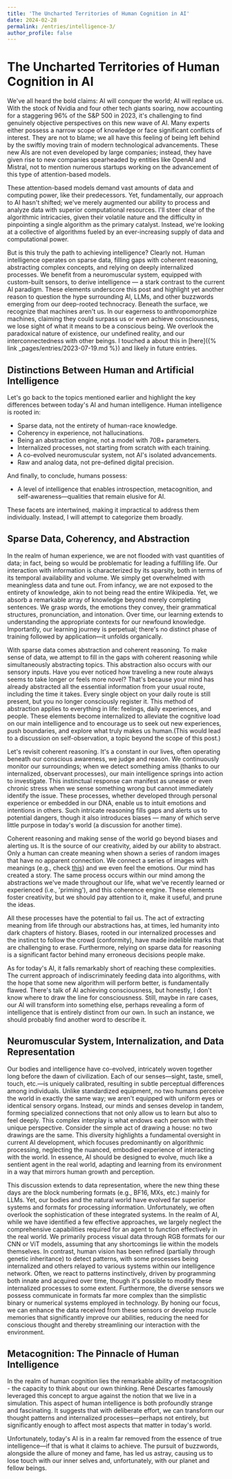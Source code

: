 ```yaml
---
title: 'The Uncharted Territories of Human Cognition in AI'
date: 2024-02-28
permalink: /entries/intelligence-3/
author_profile: false
---
```


# The Uncharted Territories of Human Cognition in AI

We've all heard the bold claims: AI will conquer the world; AI will replace us. With the stock of Nvidia and four other tech giants soaring, now accounting for a staggering 96% of the S&P 500 in 2023, it's challenging to find genuinely objective perspectives on this new wave of AI. Many experts either possess a narrow scope of knowledge or face significant conflicts of interest. They are not to blame; we all have this feeling of being left behind by the swiftly moving train of modern technological advancements. These new AIs are not even developed by large companies; instead, they have given rise to new companies spearheaded by entities like OpenAI and Mistral, not to mention numerous startups working on the advancement of this type of attention-based models.

These attention-based models demand vast amounts of data and computing power, like their predecessors. Yet, fundamentally, our approach to AI hasn't shifted; we've merely augmented our ability to process and analyze data with superior computational resources. I'll steer clear of the algorithmic intricacies, given their volatile nature and the difficulty in pinpointing a single algorithm as the primary catalyst. Instead, we're looking at a collective of algorithms fueled by an ever-increasing supply of data and computational power.

But is this truly the path to achieving intelligence? Clearly not. Human intelligence operates on sparse data, filling gaps with coherent reasoning, abstracting complex concepts, and relying on deeply internalized processes. We benefit from a neuromuscular system, equipped with custom-built sensors, to derive intelligence — a stark contrast to the current AI paradigm. These elements underscore this post and highlight yet another reason to question the hype surrounding AI, LLMs, and other buzzwords emerging from our deep-rooted technocracy. Beneath the surface, we recognize that machines aren't us. In our eagerness to anthropomorphize machines, claiming they could surpass us or even achieve consciousness, we lose sight of what it means to be a conscious being. We overlook the paradoxical nature of existence, our undefined reality, and our interconnectedness with other beings. I touched a about this in [here]({% link _pages/entries/2023-07-19.md %}) and likely in future entries.

## Distinctions Between Human and Artificial Intelligence

Let's go back to the topics mentioned earlier and highlight the key differences between today's AI and human intelligence. Human intelligence is rooted in:
- Sparse data, not the entirety of human-race knowledge.
- Coherency in experience, not hallucinations.
- Being an abstraction engine, not a model with 70B+ parameters.
- Internalized processes, not starting from scratch with each training.
- A co-evolved neuromuscular system, not AI's isolated advancements.
- Raw and analog data, not pre-defined digital precision.

And finally, to conclude, humans possess:
- A level of intelligence that enables introspection, metacognition, and self-awareness—qualities that remain elusive for AI.

These facets are intertwined, making it impractical to address them individually. Instead, I will attempt to categorize them broadly.

## Sparse Data, Coherency, and Abstraction

In the realm of human experience, we are not flooded with vast quantities of data; in fact, being so would be problematic for leading a fulfilling life. Our interaction with information is characterized by its sparsity, both in terms of its temporal availability and volume. We simply get overwhelmed with meaningless data and tune out. From infancy, we are not exposed to the entirety of knowledge, akin to not being read the entire Wikipedia. Yet, we absorb a remarkable array of knowledge beyond merely completing sentences. We grasp words, the emotions they convey, their grammatical structures, pronunciation, and intonation. Over time, our learning extends to understanding the appropriate contexts for our newfound knowledge. Importantly, our learning journey is perpetual; there's no distinct phase of training followed by application—it unfolds organically.

With sparse data comes abstraction and coherent reasoning. To make sense of data, we attempt to fill in the gaps with coherent reasoning while simultaneously abstracting topics. This abstraction also occurs with our sensory inputs. Have you ever noticed how traveling a new route always seems to take longer or feels more novel? That's because your mind has already abstracted all the essential information from your usual route, including the time it takes. Every single object on your daily route is still present, but you no longer consciously register it. This method of abstraction applies to everything in life: feelings, daily experiences, and people. These elements become internalized to alleviate the cognitive load on our main intelligence and to encourage us to seek out new experiences, push boundaries, and explore what truly makes us human.(This would lead to a discussion on self-observation, a topic beyond the scope of this post.)

Let's revisit coherent reasoning. It's a constant in our lives, often operating beneath our conscious awareness, we judge and reason. We continuously monitor our surroundings; when we detect something amiss (thanks to our internalized, observant processes), our main intelligence springs into action to investigate. This instinctual response can manifest as unease or even chronic stress when we sense something wrong but cannot immediately identify the issue. These processes, whether developed through personal experience or embedded in our DNA, enable us to intuit emotions and intentions in others. Such intricate reasoning fills gaps and alerts us to potential dangers, though it also introduces biases — many of which serve little purpose in today's world (a discussion for another time).

Coherent reasoning and making sense of the world go beyond biases and alerting us. It is the source of our creativity, aided by our ability to abstract. Only a human can create meaning when shown a series of random images that have no apparent connection. We connect a series of images with meanings (e.g., check [this](https://www.youtube.com/watch?v=PUf9_1jsCyY)) and we even feel the emotions. Our mind has created a story. The same process occurs within our mind among the abstractions we've made throughout our life, what we've recently learned or experienced (i.e., 'priming'), and this coherence engine. These elements foster creativity, but we should pay attention to it, make it useful, and prune the ideas.

All these processes have the potential to fail us. The act of extracting meaning from life through our abstractions has, at times, led humanity into dark chapters of history. Biases, rooted in our internalized processes and the instinct to follow the crowd (conformity), have made indelible marks that are challenging to erase. Furthermore, relying on sparse data for reasoning is a significant factor behind many erroneous decisions people make.

As for today's AI, it falls remarkably short of reaching these complexities. The current approach of indiscriminately feeding data into algorithms, with the hope that some new algorithm will perform better, is fundamentally flawed. There's talk of AI achieving consciousness, but honestly, I don't know where to draw the line for consciousness. Still, maybe in rare cases, our AI will transform into something else, perhaps revealing a form of intelligence that is entirely distinct from our own. In such an instance, we should probably find another word to describe it.

## Neuromuscular System, Internalization, and Data Representation

Our bodies and intelligence have co-evolved, intricately woven together long before the dawn of civilization. Each of our senses—sight, taste, smell, touch, etc.—is uniquely calibrated, resulting in subtle perceptual differences among individuals. Unlike standardized equipment, no two humans perceive the world in exactly the same way; we aren't equipped with uniform eyes or identical sensory organs. Instead, our minds and senses develop in tandem, forming specialized connections that not only allow us to learn but also to feel deeply. This complex interplay is what endows each person with their unique perspective. Consider the simple act of drawing a house: no two drawings are the same. This diversity highlights a fundamental oversight in current AI development, which focuses predominantly on algorithmic processing, neglecting the nuanced, embodied experience of interacting with the world. In essence, AI should be designed to evolve, much like a sentient agent in the real world, adapting and learning from its environment in a way that mirrors human growth and perception.

This discussion extends to data representation, where the new thing these days are the block numbering formats (e.g., BF16, MXs, etc.) mainly for LLMs. Yet, our bodies and the natural world have evolved far superior systems and formats for processing information. Unfortunately, we often overlook the sophistication of these integrated systems. In the realm of AI, while we have identified a few effective approaches, we largely neglect the comprehensive capabilities required for an agent to function effectively in the real world. We primarily process visual data through RGB formats for our CNN or ViT models, assuming that any shortcomings lie within the models themselves. In contrast, human vision has been refined (partially through genetic inheritance) to detect patterns, with some processes being internalized and others relayed to various systems within our intelligence network. Often, we react to patterns instinctively, driven by programming both innate and acquired over time, though it's possible to modify these internalized processes to some extent. Furthermore, the diverse sensors we possess communicate in formats far more complex than the simplistic binary or numerical systems employed in technology. By honing our focus, we can enhance the data received from these sensors or develop muscle memories that significantly improve our abilities, reducing the need for conscious thought and thereby streamlining our interaction with the environment.

## Metacognition: The Pinnacle of Human Intelligence

In the realm of human cognition lies the remarkable ability of metacognition - the capacity to think about our own thinking. René Descartes famously leveraged this concept to argue against the notion that we live in a simulation. This aspect of human intelligence is both profoundly strange and fascinating. It suggests that with deliberate effort, we can transform our thought patterns and internalized processes—perhaps not entirely, but significantly enough to affect most aspects that matter in today's world.

Unfortunately, today's AI is in a realm far removed from the essence of true intelligence—if that is what it claims to achieve. The pursuit of buzzwords, alongside the allure of money and fame, has led us astray, causing us to lose touch with our inner selves and, unfortunately, with our planet and fellow beings.